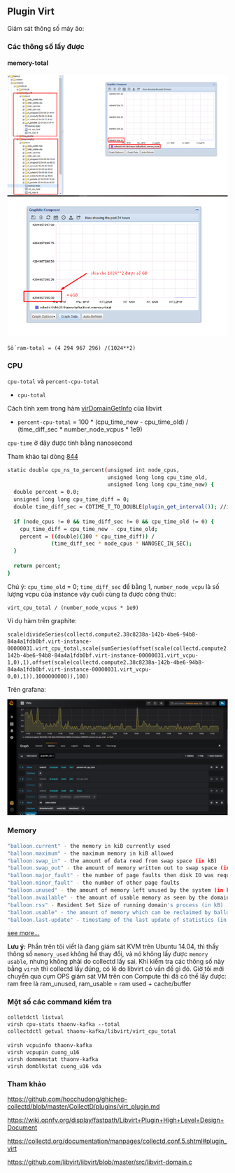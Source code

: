## Plugin Virt


Giám sát thông số máy ảo:

### Các thông số lấy được

#### memory-total

<img src="img/1.png">

<img src="img/2.png">

	Số ram-total = (4 294 967 296) /(1024**2)

### CPU

`cpu-total` và `percent-cpu-total`

* `cpu-total` 

Cách tính xem trong hàm [virDomainGetInfo](https://libvirt.org/html/libvirt-libvirt-domain.html) của libvirt


* `percent-cpu-total` = 100 * (cpu_time_new - cpu_time_old) / (time_diff_sec * number_node_vcpus * 1e9)

`cpu-time` ở đây được tính bằng nanosecond

Tham khảo tại dòng [844](https://github.com/collectd/collectd/blob/master/src/virt.c)

```sh
static double cpu_ns_to_percent(unsigned int node_cpus,
								unsigned long long cpu_time_old,
								unsigned long long cpu_time_new) {
  double percent = 0.0;
  unsigned long long cpu_time_diff = 0;
  double time_diff_sec = CDTIME_T_TO_DOUBLE(plugin_get_interval()); //interval = 60s

  if (node_cpus != 0 && time_diff_sec != 0 && cpu_time_old != 0) {
	cpu_time_diff = cpu_time_new - cpu_time_old;
	percent = ((double)(100 * cpu_time_diff)) /
			  (time_diff_sec * node_cpus * NANOSEC_IN_SEC);
  }

  return percent;
}
```

Chú ý: `cpu_time_old` = 0; `time_diff_sec` để bằng 1, `number_node_vcpu` là số lượng vcpu của instance vậy cuối cùng ta được công thức:

	virt_cpu_total / (number_node_vcpus * 1e9)

Ví dụ hàm trên graphite:
	
	scale(divideSeries(collectd.compute2.38c8238a-142b-4be6-94b8-84a4a1fdb0bf.virt-instance-00000031.virt_cpu_total,scale(sumSeries(offset(scale(collectd.compute2.38c8238a-142b-4be6-94b8-84a4a1fdb0bf.virt-instance-00000031.virt_vcpu-1,0),1),offset(scale(collectd.compute2.38c8238a-142b-4be6-94b8-84a4a1fdb0bf.virt-instance-00000031.virt_vcpu-0,0),1)),1000000000)),100)

Trên grafana:

<img src="img/percentCPUused.png">

### Memory


```sh
"balloon.current" - the memory in kiB currently used
"balloon.maximum" - the maximum memory in kiB allowed
"balloon.swap_in" - the amount of data read from swap space (in kB)
"balloon.swap_out" - the amount of memory written out to swap space (in kB)
"balloon.major_fault" - the number of page faults then disk IO was required
"balloon.minor_fault" - the number of other page faults
"balloon.unused" - the amount of memory left unused by the system (in kB)
"balloon.available" - the amount of usable memory as seen by the domain (in kB)
"balloon.rss" - Resident Set Size of running domain's process (in kB)
"balloon.usable" - the amount of memory which can be reclaimed by balloon without causing host swapping (in KB)
"balloon.last-update" - timestamp of the last update of statistics (in seconds)
```                      

[see more...](https://www.systutorials.com/docs/linux/man/1-virsh/)


**Lưu ý:** Phần trên tôi viết là đang giám sát KVM trên Ubuntu 14.04, thì thấy thông số `memory_used` không hề thay đổi, và nó không lấy được `memory usable`, nhưng không phải do collectd lấy sai. Khi kiểm tra các thông số này bằng `virsh` thì collectd lấy đúng, có lẽ do libvirt có vấn đề gì đó. Giờ tôi mới chuyển qua cụm OPS giám sát VM trên con Compute thì đã có thể lấy được: ram free là ram_unused, ram_usable = ram used + cache/buffer

### Một số các command kiểm tra

	colletdctl listval
	virsh cpu-stats thaonv-kafka --total
	collectdctl getval thaonv-kafka/libvirt/virt_cpu_total

	virsh vcpuinfo thaonv-kafka
	virsh vcpupin cuong_u16
	virsh dommemstat thaonv-kafka
	virsh domblkstat cuong_u16 vda


### Tham khảo

https://github.com/hocchudong/ghichep-collectd/blob/master/CollectD/plugins/virt_plugin.md

https://wiki.opnfv.org/display/fastpath/Libvirt+Plugin+High+Level+Design+Document

https://collectd.org/documentation/manpages/collectd.conf.5.shtml#plugin_virt

https://github.com/libvirt/libvirt/blob/master/src/libvirt-domain.c
